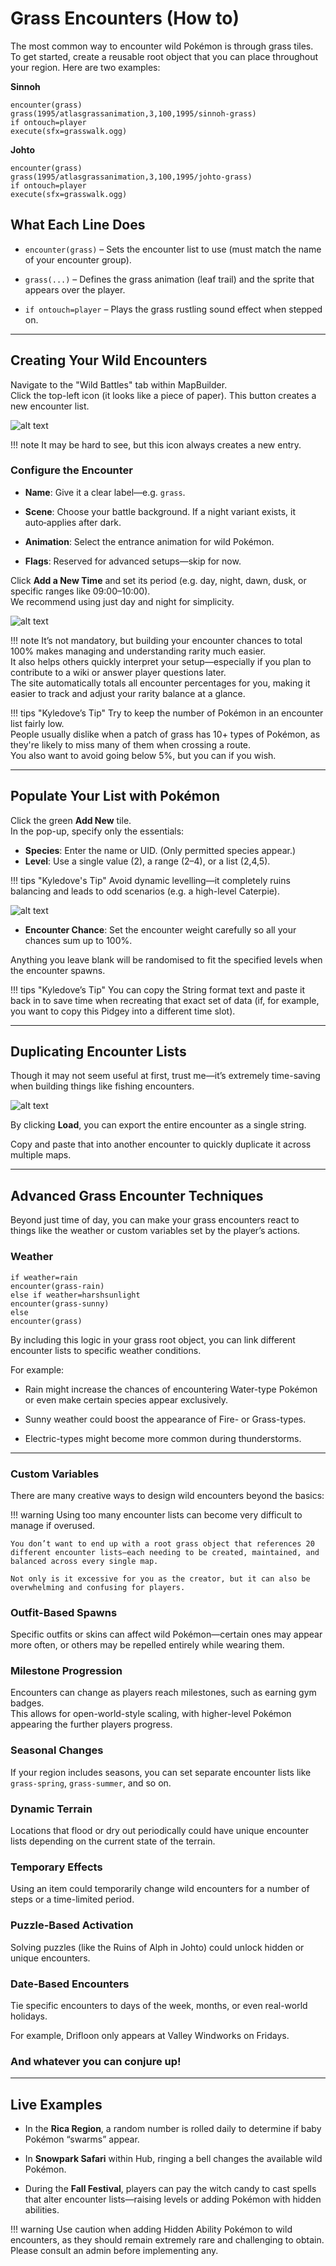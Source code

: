 # Grass Encounters (How to)

The most common way to encounter wild Pokémon is through grass tiles.  
To get started, create a reusable root object that you can place throughout your region. Here are two examples:

**Sinnoh**
```
encounter(grass)
grass(1995/atlasgrassanimation,3,100,1995/sinnoh-grass)
if ontouch=player
execute(sfx=grasswalk.ogg)
```

**Johto**
```
encounter(grass)
grass(1995/atlasgrassanimation,3,100,1995/johto-grass)
if ontouch=player
execute(sfx=grasswalk.ogg)
```

## What Each Line Does

- `encounter(grass)` – Sets the encounter list to use (must match the name of your encounter group).

- `grass(...)` – Defines the grass animation (leaf trail) and the sprite that appears over the player.

- `if ontouch=player` – Plays the grass rustling sound effect when stepped on.

---

## Creating Your Wild Encounters

Navigate to the "Wild Battles" tab within MapBuilder.  
Click the top-left icon (it looks like a piece of paper). This button creates a new encounter list.

![alt text](assets/wildbattlesgrass.png)

!!! note
    It may be hard to see, but this icon always creates a new entry.

### Configure the Encounter

- **Name**: Give it a clear label—e.g. `grass`.

- **Scene**: Choose your battle background. If a night variant exists, it auto‑applies after dark.

- **Animation**: Select the entrance animation for wild Pokémon.

- **Flags**: Reserved for advanced setups—skip for now.

Click **Add a New Time** and set its period (e.g. day, night, dawn, dusk, or specific ranges like 09:00–10:00).  
We recommend using just day and night for simplicity.

![alt text](assets/grassencounters.png)

!!! note
    It’s not mandatory, but building your encounter chances to total 100% makes managing and understanding rarity much easier.  
    It also helps others quickly interpret your setup—especially if you plan to contribute to a wiki or answer player questions later.  
    The site automatically totals all encounter percentages for you, making it easier to track and adjust your rarity balance at a glance.

!!! tips "Kyledove’s Tip"
    Try to keep the number of Pokémon in an encounter list fairly low.  
    People usually dislike when a patch of grass has 10+ types of Pokémon, as they're likely to miss many of them when crossing a route.  
    You also want to avoid going below 5%, but you can if you wish.

---

## Populate Your List with Pokémon

Click the green **Add New** tile.  
In the pop-up, specify only the essentials:

- **Species**: Enter the name or UID. (Only permitted species appear.)
- **Level**: Use a single value (2), a range (2–4), or a list (2,4,5).

!!! tips "Kyledove's Tip"
    Avoid dynamic levelling—it completely ruins balancing and leads to odd scenarios (e.g. a high-level Caterpie).

![alt text](assets/encountermon.png)

- **Encounter Chance**: Set the encounter weight carefully so all your chances sum up to 100%.

Anything you leave blank will be randomised to fit the specified levels when the encounter spawns.

!!! tips "Kyledove’s Tip"
    You can copy the String format text and paste it back in to save time when recreating that exact set of data (if, for example, you want to copy this Pidgey into a different time slot).

---

## Duplicating Encounter Lists

Though it may not seem useful at first, trust me—it’s extremely time-saving when building things like fishing encounters.  

![alt text](assets/loadencounters.png)

By clicking **Load**, you can export the entire encounter as a single string. 

Copy and paste that into another encounter to quickly duplicate it across multiple maps.

---

## Advanced Grass Encounter Techniques

Beyond just time of day, you can make your grass encounters react to things like the weather or custom variables set by the player’s actions.

### Weather
```
if weather=rain
encounter(grass-rain)
else if weather=harshsunlight
encounter(grass-sunny)
else
encounter(grass)
```

By including this logic in your grass root object, you can link different encounter lists to specific weather conditions.

For example:

- Rain might increase the chances of encountering Water-type Pokémon or even make certain species appear exclusively.

- Sunny weather could boost the appearance of Fire- or Grass-types.

- Electric-types might become more common during thunderstorms.

---

### Custom Variables

There are many creative ways to design wild encounters beyond the basics:

!!! warning
    Using too many encounter lists can become very difficult to manage if overused.  

    You don’t want to end up with a root grass object that references 20 different encounter lists—each needing to be created, maintained, and balanced across every single map.  

    Not only is it excessive for you as the creator, but it can also be overwhelming and confusing for players.

### Outfit-Based Spawns
Specific outfits or skins can affect wild Pokémon—certain ones may appear more often, or others may be repelled entirely while wearing them.

### Milestone Progression
Encounters can change as players reach milestones, such as earning gym badges.  
This allows for open-world-style scaling, with higher-level Pokémon appearing the further players progress.

### Seasonal Changes
If your region includes seasons, you can set separate encounter lists like `grass-spring`, `grass-summer`, and so on.

### Dynamic Terrain
Locations that flood or dry out periodically could have unique encounter lists depending on the current state of the terrain.

### Temporary Effects
Using an item could temporarily change wild encounters for a number of steps or a time-limited period.

### Puzzle-Based Activation
Solving puzzles (like the Ruins of Alph in Johto) could unlock hidden or unique encounters.

### Date-Based Encounters
Tie specific encounters to days of the week, months, or even real-world holidays. 

For example, Drifloon only appears at Valley Windworks on Fridays.

### And whatever you can conjure up!

---

## Live Examples

- In the **Rica Region**, a random number is rolled daily to determine if baby Pokémon “swarms” appear.

- In **Snowpark Safari** within Hub, ringing a bell changes the available wild Pokémon.

- During the **Fall Festival**, players can pay the witch candy to cast spells that alter encounter lists—raising levels or adding Pokémon with hidden abilities.

!!! warning
    Use caution when adding Hidden Ability Pokémon to wild encounters, as they should remain extremely rare and challenging to obtain.  
    Please consult an admin before implementing any.
